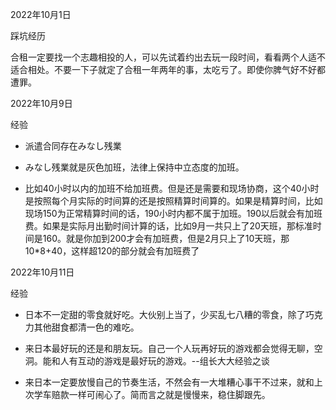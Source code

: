 2022年10月1日

踩坑经历

合租一定要找一个志趣相投的人，可以先试着约出去玩一段时间，看看两个人适不适合相处。不要一下子就定了合租一年两年的事，太吃亏了。即使你脾气好不好都遭罪。

2022年10月9日

经验

- 派遣合同存在みなし残業

- みなし残業就是灰色加班，法律上保持中立态度的加班。

- 比如40小时以内的加班不给加班费。但是还是需要和现场协商，这个40小时是按照每个月实际的时间算的还是按照精算时间算的。如果是精算时间，比如现场150为正常精算时间的话，190小时内都不属于加班。190以后就会有加班费。如果是实际月出勤时间计算的话，比如9月一共只上了20天班，那标准时间是160。就是你加到200才会有加班费，但是2月只上了10天班，那10*8+40，这样超120的部分就会有加班费了

2022年10月11日

经验

- 日本不一定甜的零食就好吃。大伙别上当了，少买乱七八糟的零食，除了巧克力其他甜食都清一色的难吃。

- 来日本最好玩的还是和朋友玩。自己一个人玩再好玩的游戏都会觉得无聊，空洞。能和人有互动的游戏是最好玩的游戏。--组长大大经验之谈

- 来日本一定要放慢自己的节奏生活，不然会有一大堆糟心事干不过来，就和上次学车赔款一样可闹心了。简而言之就是慢慢来，稳住脚跟先。
